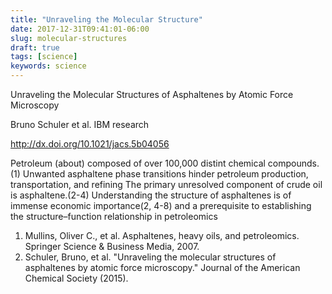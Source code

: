 ```yaml
---
title: "Unraveling the Molecular Structure"
date: 2017-12-31T09:41:01-06:00
slug: molecular-structures
draft: true
tags: [science]
keywords: science
---
```


Unraveling the Molecular Structures of Asphaltenes by Atomic Force Microscopy

Bruno Schuler et al. IBM research

http://dx.doi.org/10.1021/jacs.5b04056

Petroleum (about)
composed of over 100,000 distint chemical compounds. (1)
Unwanted asphaltene phase transitions hinder petroleum production, transportation, and refining
The primary unresolved component of crude oil is asphaltene.(2-4) Understanding the structure of asphaltenes is of immense economic importance(2, 4-8) and a prerequisite to establishing the structure–function relationship in petroleomics

1. Mullins, Oliver C., et al. Asphaltenes, heavy oils, and petroleomics. Springer Science & Business Media, 2007.
2. Schuler, Bruno, et al. "Unraveling the molecular structures of asphaltenes by atomic force microscopy." Journal of the American Chemical Society (2015).
